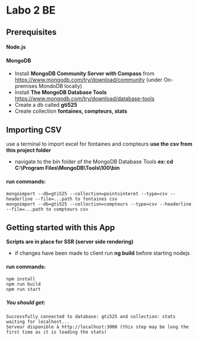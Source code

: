 # Labo 2 BE

## Prerequisites

#### Node.js
#### MongoDB 

- Install <b>MongoDB Community Server with Compass</b> from https://www.mongodb.com/try/download/community
(under On-premises  MondoDB locally)
- Install <b>The MongoDB Database Tools</b> https://www.mongodb.com/try/download/database-tools
- Create a db called <b>gti525</b>
- Create collection <b>fontaines, compteurs, stats</b>
## Importing CSV
use a terminal to import excel for fontaines and compteurs <b> use the csv from this project folder</b>

- navigate to the bin folder of the MongoDB Database Tools
  <b>ex: cd C:\Program Files\MongoDB\Tools\100\bin</b>
#### run commands:
    mongoimport --db=gti525 --collection=pointsinteret --type=csv --headerline --file=...path to fontaines csv
    mongoimport --db=gti525 --collection=compteurs --type=csv --headerline --file=...path to compteurs csv


## Getting started with this App
<b>Scripts are in place for SSR (server side rendering)</b>
- if changes have been made to client run <b>ng build</b> before starting nodejs
#### run commands:
    npm install
    npm run build
    npm run start
##### You should get:
    Successfully connected to database: gti525 and collection: stats
    waiting for localhost...
    Serveur disponible à http://localhost:3000 (this step may be long the first time as it is loading the stats)
